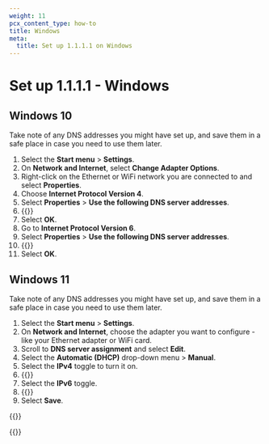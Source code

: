```yaml
---
weight: 11
pcx_content_type: how-to
title: Windows
meta:
  title: Set up 1.1.1.1 on Windows
---
```


# Set up 1.1.1.1 - Windows

## Windows 10

Take note of any DNS addresses you might have set up, and save them in a safe place in case you need to use them later.

1. Select the **Start menu** > **Settings**.
2. On **Network and Internet**, select **Change Adapter Options**.
3. Right-click on the Ethernet or WiFi network you are connected to and select **Properties**.
4. Choose **Internet Protocol Version 4**.
5. Select **Properties** > **Use the following DNS server addresses**.
6. {{<render file="_all-ipv4.md">}}
7. Select **OK**.
8. Go to **Internet Protocol Version 6**.
9. Select **Properties** > **Use the following DNS server addresses**.
10. {{<render file="_all-ipv6.md">}}
11. Select **OK**.

## Windows 11

Take note of any DNS addresses you might have set up, and save them in a safe place in case you need to use them later.

1. Select the **Start menu** > **Settings**.
2. On **Network and Internet**, choose the adapter you want to configure - like your Ethernet adapter or WiFi card.
3. Scroll to **DNS server assignment** and select **Edit**.
4. Select the **Automatic (DHCP)** drop-down menu > **Manual**.
5. Select the **IPv4** toggle to turn it on.
6. {{<render file="_all-ipv4.md">}}
7. Select the **IPv6** toggle.
8. {{<render file="_all-ipv6.md">}}
9. Select **Save**.

{{<render file="_captive-portals.md">}}

{{<render file="_encrypted.md">}}
